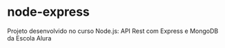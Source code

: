 # node-express
Projeto desenvolvido no curso Node.js: API Rest com Express e MongoDB da Escola Alura
